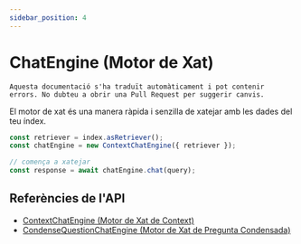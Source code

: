 ```yaml
---
sidebar_position: 4
---
```


# ChatEngine (Motor de Xat)

`Aquesta documentació s'ha traduït automàticament i pot contenir errors. No dubteu a obrir una Pull Request per suggerir canvis.`

El motor de xat és una manera ràpida i senzilla de xatejar amb les dades del teu índex.

```typescript
const retriever = index.asRetriever();
const chatEngine = new ContextChatEngine({ retriever });

// comença a xatejar
const response = await chatEngine.chat(query);
```

## Referències de l'API

- [ContextChatEngine (Motor de Xat de Context)](../../api/classes/ContextChatEngine.md)
- [CondenseQuestionChatEngine (Motor de Xat de Pregunta Condensada)](../../api/classes/ContextChatEngine.md)
